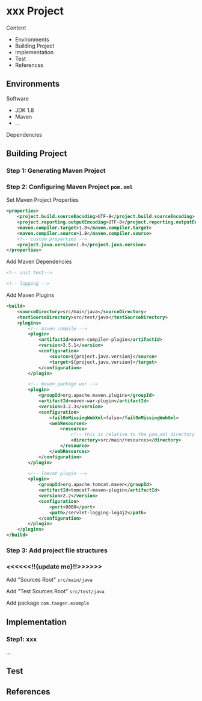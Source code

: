 # xxx Project

Content

- Environments
- Building Project
- Implementation
- Test
- References



## Environments

Software

- JDK 1.8
- Maven
- ...

Dependencies



## Building Project

### Step 1: Generating Maven Project

### Step 2: Configuring Maven Project `pom.xml`

Set Maven Project Properties

```xml
<properties>
    <project.build.sourceEncoding>UTF-8</project.build.sourceEncoding>
    <project.reporting.outputEncoding>UTF-8</project.reporting.outputEncoding>
    <maven.compiler.target>1.8</maven.compiler.target>
    <maven.compiler.source>1.8</maven.compiler.source>
    <!-- custom properties -->
    <project.java.version>1.8</project.java.version>
</properties>
```

Add Maven Dependencies

```xml
<!-- unit test-->

<!-- logging -->

```

Add Maven Plugins

```xml
<build>
    <sourceDirectory>src/main/java</sourceDirectory>
    <testSourceDirectory>src/test/java</testSourceDirectory>
    <plugins>
        <!-- maven compile -->
        <plugin>
            <artifactId>maven-compiler-plugin</artifactId>
            <version>3.5.1</version>
            <configuration>
                <source>${project.java.version}</source>
                <target>${project.java.version}</target>
            </configuration>
        </plugin>

        <!-- maven package war -->
        <plugin>
            <groupId>org.apache.maven.plugins</groupId>
            <artifactId>maven-war-plugin</artifactId>
            <version>3.2.3</version>
            <configuration>
                <failOnMissingWebXml>false</failOnMissingWebXml>
                <webResources>
                    <resource>
                        <!-- this is relative to the pom.xml directory -->
                        <directory>src/main/resources</directory>
                    </resource>
                </webResources>
            </configuration>
        </plugin>

        <!-- Tomcat plugin -->
        <plugin>
            <groupId>org.apache.tomcat.maven</groupId>
            <artifactId>tomcat7-maven-plugin</artifactId>
            <version>2.2</version>
            <configuration>
                <port>9000</port>
                <path>/servlet-logging-log4j2</path>
            </configuration>
        </plugin>
    </plugins>
</build>
```



### Step 3: Add project file structures  

### **<<<<<<!!{update me}!!>>>>>>**

Add "Sources Root" `src/main/java`

Add "Test Sources Root" `src/test/java`

Add package `com.taogen.example`



## Implementation

### Step1: xxx

...

## Test



## References